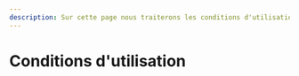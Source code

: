 ```yaml
---
description: Sur cette page nous traiterons les conditions d'utilisation du bot.
---
```


# Conditions d'utilisation

